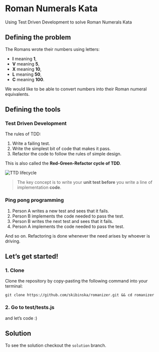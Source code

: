 # Roman Numerals Kata 

Using Test Driven Development to solve Roman Numerals Kata

## Defining the problem

The Romans wrote their numbers using letters: 

- **I** meaning **1**,
- **V** meaning **5**, 
- **X** meaning **10**,
- **L** meaning **50**,
- **C** meaning **100**.

We would like to be able to convert numbers into their Roman numeral equivalents.   

## Defining the tools

### Test Driven Development

The rules of TDD:

1. Write a failing test.
2. Write the simplest bit of code that makes it pass.
3. Refactor the code to follow the rules of simple design.

This is also called the **Red-Green-Refactor cycle of TDD**.

![TTD lifecycle](https://cloud.githubusercontent.com/assets/10700103/23134527/09fabe52-f78d-11e6-90d8-b747714a52f6.png)

> The key concept is to write your **unit test before** you write a line of implementation **code**.

### Ping pong programming

1. Person A writes a new test and sees that it fails.
2. Person B implements the code needed to pass the test.
3. Person B writes the next test and sees that it fails.
4. Person A implements the code needed to pass the test.

And so on. Refactoring is done whenever the need arises by whoever is driving.

## Let’s get started!

### 1. Clone

Clone the repository by copy-pasting the following command into your terminal:

  ```
  git clone https://github.com/skibinska/romanizer.git && cd romanizer
  ```

### 2. Go to test/tests.js

and let’s code :)

## Solution

To see the solution checkout the `solution` branch.



